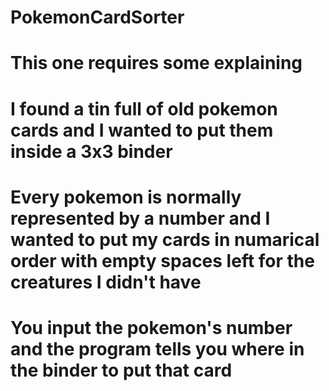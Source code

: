 # PokemonCardSorter
# This one requires some explaining
# I found a tin full of old pokemon cards and I wanted to put them inside a 3x3 binder
# Every pokemon is normally represented by a number and I wanted to put my cards in numarical order with empty spaces left for the creatures I didn't have
# You input the pokemon's number and the program tells you where in the binder to put that card

